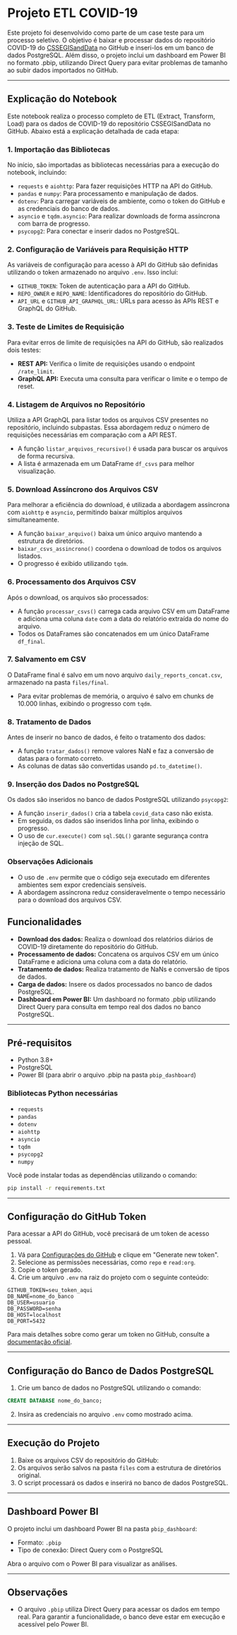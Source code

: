 # Projeto ETL COVID-19

Este projeto foi desenvolvido como parte de um case teste para um processo seletivo. O objetivo é baixar e processar dados do repositório COVID-19 do [CSSEGISandData](https://github.com/CSSEGISandData/COVID-19) no GitHub e inseri-los em um banco de dados PostgreSQL. Além disso, o projeto inclui um dashboard em Power BI no formato .pbip, utilizando Direct Query para evitar problemas de tamanho ao subir dados importados no GitHub.

---

## Explicação do Notebook

Este notebook realiza o processo completo de ETL (Extract, Transform, Load) para os dados de COVID-19 do repositório CSSEGISandData no GitHub. Abaixo está a explicação detalhada de cada etapa:

### 1. Importação das Bibliotecas

No início, são importadas as bibliotecas necessárias para a execução do notebook, incluindo:

- `requests` e `aiohttp`: Para fazer requisições HTTP na API do GitHub.
- `pandas` e `numpy`: Para processamento e manipulação de dados.
- `dotenv`: Para carregar variáveis de ambiente, como o token do GitHub e as credenciais do banco de dados.
- `asyncio` e `tqdm.asyncio`: Para realizar downloads de forma assíncrona com barra de progresso.
- `psycopg2`: Para conectar e inserir dados no PostgreSQL.

### 2. Configuração de Variáveis para Requisição HTTP

As variáveis de configuração para acesso à API do GitHub são definidas utilizando o token armazenado no arquivo `.env`. Isso inclui:

- `GITHUB_TOKEN`: Token de autenticação para a API do GitHub.
- `REPO_OWNER` e `REPO_NAME`: Identificadores do repositório do GitHub.
- `API_URL` e `GITHUB_API_GRAPHQL_URL`: URLs para acesso às APIs REST e GraphQL do GitHub.

### 3. Teste de Limites de Requisição

Para evitar erros de limite de requisições na API do GitHub, são realizados dois testes:

- **REST API:** Verifica o limite de requisições usando o endpoint `/rate_limit`.
- **GraphQL API:** Executa uma consulta para verificar o limite e o tempo de reset.

### 4. Listagem de Arquivos no Repositório

Utiliza a API GraphQL para listar todos os arquivos CSV presentes no repositório, incluindo subpastas. Essa abordagem reduz o número de requisições necessárias em comparação com a API REST.

- A função `listar_arquivos_recursivo()` é usada para buscar os arquivos de forma recursiva.
- A lista é armazenada em um DataFrame `df_csvs` para melhor visualização.

### 5. Download Assíncrono dos Arquivos CSV

Para melhorar a eficiência do download, é utilizada a abordagem assíncrona com `aiohttp` e `asyncio`, permitindo baixar múltiplos arquivos simultaneamente.

- A função `baixar_arquivo()` baixa um único arquivo mantendo a estrutura de diretórios.
- `baixar_csvs_assincrono()` coordena o download de todos os arquivos listados.
- O progresso é exibido utilizando `tqdm`.

### 6. Processamento dos Arquivos CSV

Após o download, os arquivos são processados:

- A função `processar_csvs()` carrega cada arquivo CSV em um DataFrame e adiciona uma coluna `date` com a data do relatório extraída do nome do arquivo.
- Todos os DataFrames são concatenados em um único DataFrame `df_final`.

### 7. Salvamento em CSV

O DataFrame final é salvo em um novo arquivo `daily_reports_concat.csv`, armazenado na pasta `files/final`.

- Para evitar problemas de memória, o arquivo é salvo em chunks de 10.000 linhas, exibindo o progresso com `tqdm`.

### 8. Tratamento de Dados

Antes de inserir no banco de dados, é feito o tratamento dos dados:

- A função `tratar_dados()` remove valores NaN e faz a conversão de datas para o formato correto.
- As colunas de datas são convertidas usando `pd.to_datetime()`.

### 9. Inserção dos Dados no PostgreSQL

Os dados são inseridos no banco de dados PostgreSQL utilizando `psycopg2`:

- A função `inserir_dados()` cria a tabela `covid_data` caso não exista.
- Em seguida, os dados são inseridos linha por linha, exibindo o progresso.
- O uso de `cur.execute()` com `sql.SQL()` garante segurança contra injeção de SQL.

### Observações Adicionais

- O uso de `.env` permite que o código seja executado em diferentes ambientes sem expor credenciais sensíveis.
- A abordagem assíncrona reduz consideravelmente o tempo necessário para o download dos arquivos CSV.

## Funcionalidades

- **Download dos dados:** Realiza o download dos relatórios diários de COVID-19 diretamente do repositório do GitHub.
- **Processamento de dados:** Concatena os arquivos CSV em um único DataFrame e adiciona uma coluna com a data do relatório.
- **Tratamento de dados:** Realiza tratamento de NaNs e conversão de tipos de dados.
- **Carga de dados:** Insere os dados processados no banco de dados PostgreSQL.
- **Dashboard em Power BI:** Um dashboard no formato .pbip utilizando Direct Query para consulta em tempo real dos dados no banco PostgreSQL.

---

## Pré-requisitos

- Python 3.8+
- PostgreSQL
- Power BI (para abrir o arquivo .pbip na pasta `pbip_dashboard`)

### Bibliotecas Python necessárias

- `requests`
- `pandas`
- `dotenv`
- `aiohttp`
- `asyncio`
- `tqdm`
- `psycopg2`
- `numpy`

Você pode instalar todas as dependências utilizando o comando:

```sh
pip install -r requirements.txt
```

---

## Configuração do GitHub Token

Para acessar a API do GitHub, você precisará de um token de acesso pessoal.

1. Vá para [Configurações do GitHub](https://github.com/settings/tokens) e clique em "Generate new token".
2. Selecione as permissões necessárias, como `repo` e `read:org`.
3. Copie o token gerado.
4. Crie um arquivo `.env` na raiz do projeto com o seguinte conteúdo:

```env
GITHUB_TOKEN=seu_token_aqui
DB_NAME=nome_do_banco
DB_USER=usuario
DB_PASSWORD=senha
DB_HOST=localhost
DB_PORT=5432
```

Para mais detalhes sobre como gerar um token no GitHub, consulte a [documentação oficial](https://docs.github.com/en/authentication/keeping-your-account-and-data-secure/creating-a-personal-access-token).

---

## Configuração do Banco de Dados PostgreSQL

1. Crie um banco de dados no PostgreSQL utilizando o comando:

```sql
CREATE DATABASE nome_do_banco;
```

2. Insira as credenciais no arquivo `.env` como mostrado acima.

---

## Execução do Projeto

1. Baixe os arquivos CSV do repositório do GitHub:
2. Os arquivos serão salvos na pasta `files` com a estrutura de diretórios original.
3. O script processará os dados e inserirá no banco de dados PostgreSQL.

---

## Dashboard Power BI

O projeto inclui um dashboard Power BI na pasta `pbip_dashboard`:

- Formato: `.pbip`
- Tipo de conexão: Direct Query com o PostgreSQL

Abra o arquivo com o Power BI para visualizar as análises.

---

## Observações

- O arquivo `.pbip` utiliza Direct Query para acessar os dados em tempo real. Para garantir a funcionalidade, o banco deve estar em execução e acessível pelo Power BI.
